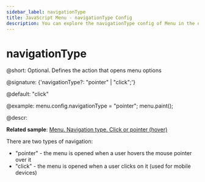 ```yaml
---
sidebar_label: navigationType
title: JavaScript Menu - navigationType Config 
description: You can explore the navigationType config of Menu in the documentation of the DHTMLX JavaScript UI library. Browse developer guides and API reference, try out code examples and live demos, and download a free 30-day evaluation version of DHTMLX Suite.
---
```


# navigationType

@short: Optional. Defines the action that opens menu options

@signature: {'navigationType?: "pointer" | "click";'}

@default: "click"

@example:
menu.config.navigationType = "pointer";
menu.paint();

@descr:

**Related sample**: [Menu. Navigation type. Click or pointer (hover)](https://snippet.dhtmlx.com/uhv64cm7)

There are two types of navigation:

- "pointer" - the menu is opened when a user hovers the mouse pointer over it
- "click" - the menu is opened when a user clicks on it (used for mobile devices)

[comment]: # (@related: menu/how_to_start.md#initialize-menu)
